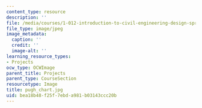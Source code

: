```yaml
---
content_type: resource
description: ''
file: /media/courses/1-012-introduction-to-civil-engineering-design-spring-2002/bea18b48f25f7ebda981b03143ccc20b_pugh_chart.jpg
file_type: image/jpeg
image_metadata:
  caption: ''
  credit: ''
  image-alt: ''
learning_resource_types:
- Projects
ocw_type: OCWImage
parent_title: Projects
parent_type: CourseSection
resourcetype: Image
title: pugh_chart.jpg
uid: bea18b48-f25f-7ebd-a981-b03143ccc20b
---
```

